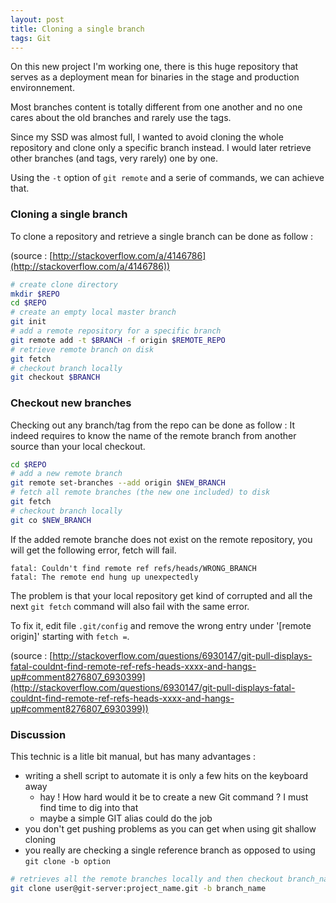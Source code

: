 ```yaml
---
layout: post
title: Cloning a single branch
tags: Git
---
```


On this new project I'm working one, there is this huge repository that serves as a deployment mean for binaries in the stage and production environnement.

Most branches content is totally different from one another and no one cares about the old branches and rarely use the tags.

Since my SSD was almost full, I wanted to avoid cloning the whole repository and clone only a specific branch instead. I would later retrieve other branches (and tags, very rarely) one by one.

Using the `-t` option of `git remote` and a serie of commands, we can achieve that.


### Cloning a single branch
To clone a repository and retrieve a single branch can be done as follow :

(source : [http://stackoverflow.com/a/4146786](http://stackoverflow.com/a/4146786))

```sh
# create clone directory
mkdir $REPO
cd $REPO
# create an empty local master branch
git init
# add a remote repository for a specific branch
git remote add -t $BRANCH -f origin $REMOTE_REPO
# retrieve remote branch on disk
git fetch
# checkout branch locally
git checkout $BRANCH
```

### Checkout new branches

Checking out any branch/tag from the repo can be done as follow :
It indeed requires to know the name of the remote branch from another source than your local checkout.

```sh
cd $REPO
# add a new remote branch
git remote set-branches --add origin $NEW_BRANCH
# fetch all remote branches (the new one included) to disk
git fetch
# checkout branch locally
git co $NEW_BRANCH
```

If the added remote branche does not exist on the remote repository, you will get the following error, fetch will fail.

```
fatal: Couldn't find remote ref refs/heads/WRONG_BRANCH
fatal: The remote end hung up unexpectedly
```

The problem is that your local repository get kind of corrupted and all the next `git fetch` command will also fail with the same error.

To fix it, edit file `.git/config` and remove the wrong entry under '[remote origin]' starting with `fetch =`.

(source : [http://stackoverflow.com/questions/6930147/git-pull-displays-fatal-couldnt-find-remote-ref-refs-heads-xxxx-and-hangs-up#comment8276807_6930399](http://stackoverflow.com/questions/6930147/git-pull-displays-fatal-couldnt-find-remote-ref-refs-heads-xxxx-and-hangs-up#comment8276807_6930399))

### Discussion
This technic is a litle bit manual, but has many advantages :

* writing a shell script to automate it is only a few hits on the keyboard away
    - hay ! How hard would it be to create a new Git command ? I must find time to dig into that
    - maybe a simple GIT alias could do the job
* you don't get pushing problems as you can get when using git shallow cloning
* you really are checking a single reference branch as opposed to using `git clone -b option`

```sh
# retrieves all the remote branches locally and then checkout branch_name
git clone user@git-server:project_name.git -b branch_name
```
